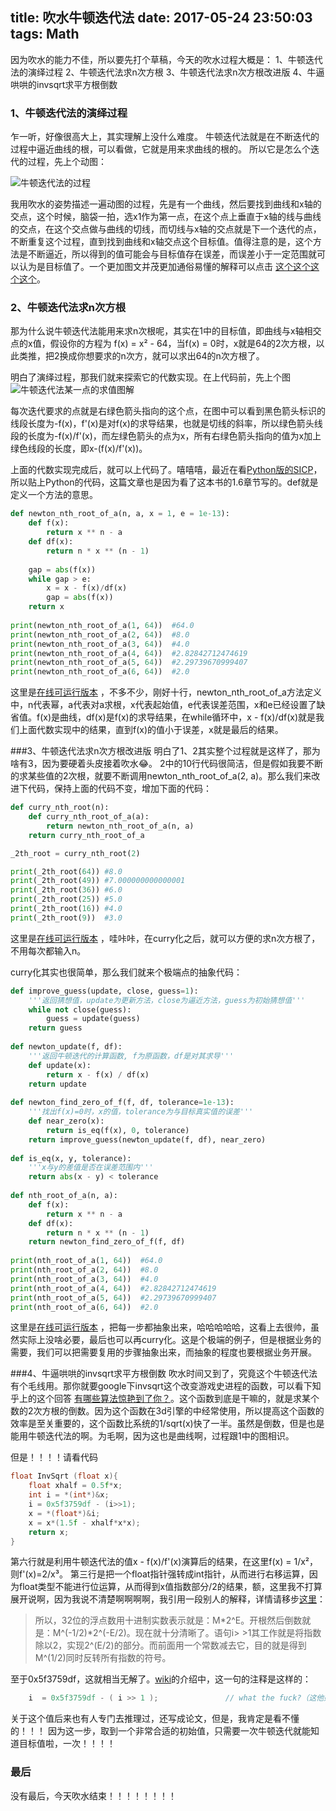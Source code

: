 title: 吹水牛顿迭代法
date: 2017-05-24 23:50:03
tags: Math
---
因为吹水的能力不佳，所以要先打个草稿，今天的吹水过程大概是：
1、牛顿迭代法的演绎过程
2、牛顿迭代法求n次方根
3、牛顿迭代法求n次方根改进版
4、牛逼哄哄的invsqrt求平方根倒数

<!--more-->

### 1、牛顿迭代法的演绎过程
乍一听，好像很高大上，其实理解上没什么难度。
牛顿迭代法就是在不断迭代的过程中逼近曲线的根，可以看做，它就是用来求曲线的根的。
所以它是怎么个迭代的过程，先上个动图：

![牛顿迭代法的过程](http://upload-images.jianshu.io/upload_images/145444-97bd4098731cb990.gif?imageMogr2/auto-orient/strip)

我用吹水的姿势描述一遍动图的过程，先是有一个曲线，然后要找到曲线和x轴的交点，这个时候，脑袋一拍，选x1作为第一点，在这个点上垂直于x轴的线与曲线的交点，在这个交点做与曲线的切线，而切线与x轴的交点就是下一个迭代的点，不断重复这个过程，直到找到曲线和x轴交点这个目标值。值得注意的是，这个方法是不断逼近，所以得到的值可能会与目标值存在误差，而误差小于一定范围就可以认为是目标值了。一个更加图文并茂更加通俗易懂的解释可以点击 [这个这个这个这个](https://www.zhihu.com/question/20690553)。

### 2、牛顿迭代法求n次方根
那为什么说牛顿迭代法能用来求n次根呢，其实在1中的目标值，即曲线与x轴相交点的x值，假设你的方程为 f(x) = x² - 64，当f(x) = 0时，x就是64的2次方根，以此类推，把2换成你想要求的n次方，就可以求出64的n次方根了。

明白了演绎过程，那我们就来探索它的代数实现。在上代码前，先上个图
![牛顿迭代法某一点的求值图解](http://upload-images.jianshu.io/upload_images/145444-e4bfdc0c918f0b68.png?imageMogr2/auto-orient/strip%7CimageView2/2/w/1240)

每次迭代要求的点就是右绿色箭头指向的这个点，在图中可以看到黑色箭头标识的线段长度为-f(x)，f'(x)是对f(x)的求导结果，也就是切线的斜率，所以绿色箭头线段的长度为-f(x)/f'(x)，而左绿色箭头的点为x，所有右绿色箭头指向的值为x加上绿色线段的长度，即x-(f(x)/f'(x))。

上面的代数实现完成后，就可以上代码了。嘻嘻嘻，最近在看[Python版的SICP](http://composingprograms.com)，所以贴上Python的代码，这篇文章也是因为看了这本书的1.6章节写的。def就是定义一个方法的意思。
```python
def newton_nth_root_of_a(n, a, x = 1, e = 1e-13):
    def f(x):
        return x ** n - a
    def df(x):
        return n * x ** (n - 1)
    
    gap = abs(f(x))
    while gap > e:
        x = x - f(x)/df(x)
        gap = abs(f(x))
    return x
    
print(newton_nth_root_of_a(1, 64))  #64.0
print(newton_nth_root_of_a(2, 64))  #8.0
print(newton_nth_root_of_a(3, 64))  #4.0
print(newton_nth_root_of_a(4, 64))  #2.82842712474619
print(newton_nth_root_of_a(5, 64))  #2.29739670999407
print(newton_nth_root_of_a(6, 64))  #2.0
```
这里是[在线可运行版本](https://repl.it/IPMA/1) ，不多不少，刚好十行，newton_nth_root_of_a方法定义中，n代表幂，a代表对a求根，x代表起始值，e代表误差范围，x和e已经设置了缺省值。f(x)是曲线，df(x)是f(x)的求导结果，在while循环中，x - f(x)/df(x)就是我们上面代数实现中的结果，直到f(x)的值小于误差，x就是最后的结果。

###3、牛顿迭代法求n次方根改进版
明白了1、2其实整个过程就是这样了，那为啥有3，因为要硬着头皮接着吹水😂。
2中的10行代码很简洁，但是假如我要不断的求某些值的2次根，就要不断调用newton_nth_root_of_a(2, a)。那么我们来改进下代码，保持上面的代码不变，增加下面的代码：
```python
def curry_nth_root(n):
    def curry_nth_root_of_a(a):
        return newton_nth_root_of_a(n, a)    
    return curry_nth_root_of_a

_2th_root = curry_nth_root(2)

print(_2th_root(64)) #8.0
print(_2th_root(49)) #7.000000000000001
print(_2th_root(36)) #6.0
print(_2th_root(25)) #5.0
print(_2th_root(16)) #4.0
print(_2th_root(9))  #3.0
```
这里是[在线可运行版本](https://repl.it/IPWo/0) ，哇咔咔，在curry化之后，就可以方便的求n次方根了，不用每次都输入n。

curry化其实也很简单，那么我们就来个极端点的抽象代码：
```python
def improve_guess(update, close, guess=1):
    '''返回猜想值，update为更新方法，close为逼近方法，guess为初始猜想值'''
    while not close(guess):
        guess = update(guess)
    return guess
    
def newton_update(f, df):
    '''返回牛顿迭代的计算函数, f为原函数，df是对其求导'''
    def update(x):
        return x - f(x) / df(x)
    return update
    
def newton_find_zero_of_f(f, df, tolerance=1e-13):
    '''找出f(x)=0时，x的值，tolerance为与目标真实值的误差'''
    def near_zero(x):
        return is_eq(f(x), 0, tolerance)
    return improve_guess(newton_update(f, df), near_zero)
    
def is_eq(x, y, tolerance):
    '''x与y的差值是否在误差范围内'''
    return abs(x - y) < tolerance
    
def nth_root_of_a(n, a):
    def f(x):
        return x ** n - a
    def df(x):
        return n * x ** (n - 1)
    return newton_find_zero_of_f(f, df)
    
print(nth_root_of_a(1, 64))  #64.0
print(nth_root_of_a(2, 64))  #8.0
print(nth_root_of_a(3, 64))  #4.0
print(nth_root_of_a(4, 64))  #2.82842712474619
print(nth_root_of_a(5, 64))  #2.29739670999407
print(nth_root_of_a(6, 64))  #2.0
```
这里是[在线可运行版本](https://repl.it/IOMa/1) ，把每一步都抽象出来，哈哈哈哈哈，这看上去很帅，虽然实际上没啥必要，最后也可以再curry化。这是个极端的例子，但是根据业务的需要，我们可以把需要复用的步骤抽象出来，而抽象的程度也要根据业务开展。

###4、牛逼哄哄的invsqrt求平方根倒数
吹水时间又到了，究竟这个牛顿迭代法有个毛线用。那你就要google下invsqrt这个改变游戏史进程的函数，可以看下知乎上的这个回答 [有哪些算法惊艳到了你？](https://zhihu.com/question/26934313/answer/37594577)。这个函数到底是干嘛的，就是求某个数的2次方根的倒数。因为这个函数在3d引擎的中经常使用，所以提高这个函数的效率是至关重要的，这个函数比系统的1/sqrt(x)快了一半。虽然是倒数，但是也是能用牛顿迭代法的啊。为毛啊，因为这也是曲线啊，过程跟1中的图相识。

但是！！！！请看代码
```c
float InvSqrt (float x){
    float xhalf = 0.5f*x;
    int i = *(int*)&x;
    i = 0x5f3759df - (i>>1);
    x = *(float*)&i;
    x = x*(1.5f - xhalf*x*x);
    return x;
}
```
第六行就是利用牛顿迭代法的值x - f(x)/f'(x)演算后的结果，在这里f(x) = 1/x²，则f'(x)=2/x³。
第三行是把一个float指针强转成int指针，从而进行右移运算，因为float类型不能进行位运算，从而得到x值指数部分/2的结果，额，这里我不打算展开说啊，因为我说不清楚啊啊啊啊，我引用一段别人的解释，详情请移步[这里](https://www.zhihu.com/question/27455969/answer/94454251)：
> 所以，32位的浮点数用十进制实数表示就是：M*2^E。开根然后倒数就是：M^(-1/2)*2^(-E/2)。现在就十分清晰了。语句i> >1其工作就是将指数除以2，实现2^(E/2)的部分。而前面用一个常数减去它，目的就是得到M^(1/2)同时反转所有指数的符号。

至于0x5f3759df，这就相当无解了。[wiki](https://zh.wikipedia.org/wiki/平方根倒数速算法)的介绍中，这一句的注释是这样的：
```c
	i  = 0x5f3759df - ( i >> 1 );               // what the fuck?（这他妈的是怎么回事？）
```
关于这个值后来也有人专门去推理过，还写成论文，但是，我肯定是看不懂的！！！
因为这一步，取到一个非常合适的初始值，只需要一次牛顿迭代就能知道目标值啦，一次！！！！

### 最后
没有最后，今天吹水结束！！！！！！！！